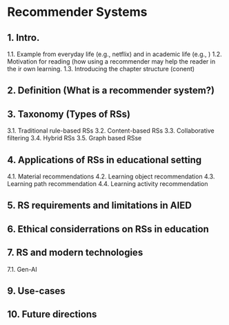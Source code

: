 # Recommender Systems

## 1. Intro.
1.1. Example from everyday life (e.g., netflix) and in academic life  (e.g.,  )
1.2. Motivation for reading (how using a recommender may help the reader in the ir own learning.
1.3. Introducing the chapter structure (conent)

## 2. Definition (What is a recommender system?)

## 3. Taxonomy (Types of RSs)
3.1. Traditional rule-based RSs
3.2. Content-based RSs
3.3. Collaborative filtering
3.4. Hybrid  RSs
3.5. Graph based RSse
## 4. Applications of RSs in educational setting
4.1. Material recommendations
4.2. Learning object recommendation
4.3. Learning path recommendation
4.4. Learning activity recommendation

## 5. RS requirements and limitations in AIED
  
## 6. Ethical considerrations on RSs in education
## 7. RS and modern technologies
7.1. Gen-AI
   
## 9. Use-cases

## 10. Future directions
